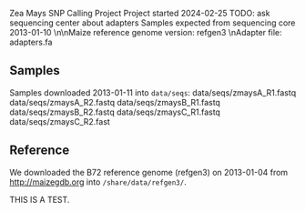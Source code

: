 Zea Mays SNP Calling Project
Project started 2024-02-25
TODO: ask sequencing center about adapters
Samples expected from sequencing core 2013-01-10
\n\nMaize reference genome version: refgen3
\nAdapter file: adapters.fa

 ## Samples
 Samples downloaded 2013-01-11 into `data/seqs`:
 data/seqs/zmaysA_R1.fastq
 data/seqs/zmaysA_R2.fastq
 data/seqs/zmaysB_R1.fastq
 data/seqs/zmaysB_R2.fastq
 data/seqs/zmaysC_R1.fastq
 data/seqs/zmaysC_R2.fast

 ## Reference
We downloaded the B72 reference genome (refgen3) on 2013-01-04 from http://maizegdb.org into `/share/data/refgen3/`.

THIS IS A TEST.